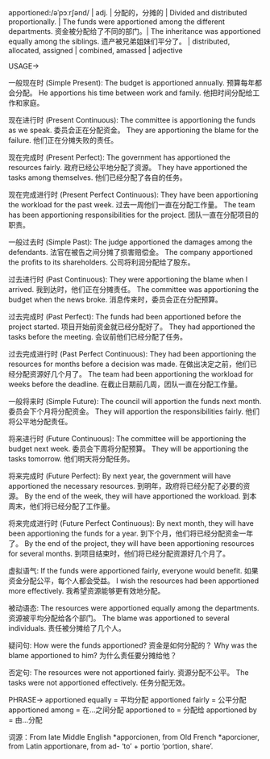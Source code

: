 apportioned:/əˈpɔːrʃənd/ | adj. | 分配的，分摊的 | Divided and distributed proportionally. |  The funds were apportioned among the different departments. 资金被分配给了不同的部门。| The inheritance was apportioned equally among the siblings. 遗产被兄弟姐妹们平分了。 | distributed, allocated, assigned | combined, amassed | adjective

USAGE->

一般现在时 (Simple Present):
The budget is apportioned annually. 预算每年都会分配。
He apportions his time between work and family. 他把时间分配给工作和家庭。

现在进行时 (Present Continuous):
The committee is apportioning the funds as we speak. 委员会正在分配资金。
They are apportioning the blame for the failure. 他们正在分摊失败的责任。

现在完成时 (Present Perfect):
The government has apportioned the resources fairly. 政府已经公平地分配了资源。
They have apportioned the tasks among themselves. 他们已经分配了各自的任务。

现在完成进行时 (Present Perfect Continuous):
They have been apportioning the workload for the past week.  过去一周他们一直在分配工作量。
The team has been apportioning responsibilities for the project. 团队一直在分配项目的职责。

一般过去时 (Simple Past):
The judge apportioned the damages among the defendants. 法官在被告之间分摊了损害赔偿金。
The company apportioned the profits to its shareholders. 公司将利润分配给了股东。

过去进行时 (Past Continuous):
They were apportioning the blame when I arrived. 我到达时，他们正在分摊责任。
The committee was apportioning the budget when the news broke. 消息传来时，委员会正在分配预算。

过去完成时 (Past Perfect):
The funds had been apportioned before the project started. 项目开始前资金就已经分配好了。
They had apportioned the tasks before the meeting. 会议前他们已经分配了任务。

过去完成进行时 (Past Perfect Continuous):
They had been apportioning the resources for months before a decision was made. 在做出决定之前，他们已经分配资源好几个月了。
The team had been apportioning the workload for weeks before the deadline.  在截止日期前几周，团队一直在分配工作量。

一般将来时 (Simple Future):
The council will apportion the funds next month. 委员会下个月将分配资金。
They will apportion the responsibilities fairly. 他们将公平地分配责任。

将来进行时 (Future Continuous):
The committee will be apportioning the budget next week. 委员会下周将分配预算。
They will be apportioning the tasks tomorrow. 他们明天将分配任务。

将来完成时 (Future Perfect):
By next year, the government will have apportioned the necessary resources. 到明年，政府将已经分配了必要的资源。
By the end of the week, they will have apportioned the workload. 到本周末，他们将已经分配了工作量。

将来完成进行时 (Future Perfect Continuous):
By next month, they will have been apportioning the funds for a year. 到下个月，他们将已经分配资金一年了。
By the end of the project, they will have been apportioning resources for several months. 到项目结束时，他们将已经分配资源好几个月了。


虚拟语气:
If the funds were apportioned fairly, everyone would benefit. 如果资金分配公平，每个人都会受益。
I wish the resources had been apportioned more effectively. 我希望资源能够更有效地分配。

被动语态:
The resources were apportioned equally among the departments. 资源被平均分配给各个部门。
The blame was apportioned to several individuals.  责任被分摊给了几个人。

疑问句:
How were the funds apportioned?  资金是如何分配的？
Why was the blame apportioned to him? 为什么责任要分摊给他？

否定句:
The resources were not apportioned fairly. 资源分配不公平。
The tasks were not apportioned effectively. 任务分配无效。


PHRASE->
apportioned equally = 平均分配
apportioned fairly = 公平分配
apportioned among = 在...之间分配
apportioned to = 分配给
apportioned by = 由...分配

词源：From late Middle English *apporcionen, from Old French *aporcioner, from Latin apportionare, from ad- ‘to’ + portio ‘portion, share’.
